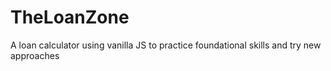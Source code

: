 # TheLoanZone
A loan calculator using vanilla JS to practice foundational skills and try new approaches 
